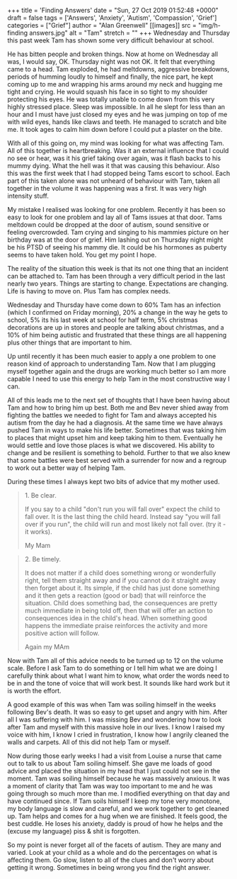 +++
title = 'Finding Answers'
date = "Sun, 27 Oct 2019 01:52:48 +0000"
draft = false
tags = ['Answers', 'Anxiety', 'Autism', 'Compassion', 'Grief']
categories = ["Grief"]
author = "Alan Greenwell"
[[images]]
  src = "img/h-finding answers.jpg"
  alt = "Tam"
  stretch = ""
+++
Wednesday and Thursday this past week Tam has shown some very difficult behaviour at school. 
<!--more-->
He has bitten people and broken things. Now at home on Wednesday all was, I would say, OK. Thursday night was not OK. It felt that everything came to a head. Tam exploded, he had meltdowns, aggressive breakdowns, periods of humming loudly to himself and finally, the nice part, he kept coming up to me and wrapping his arms around my neck and hugging me tight and crying. He would squash his face in so tight to my shoulder protecting his eyes. He was totally unable to come down from this very highly stressed place. Sleep was impossible. In all he slept for less than an hour and I must have just closed my eyes and he was jumping on top of me with wild eyes, hands like claws and teeth. He managed to scratch and bite me. It took ages to calm him down before I could put a plaster on the bite.

With all of this going on, my mind was looking for what was affecting Tam. All of this together is heartbreaking. Was it an external influence that I could no see or hear, was it his grief taking over again, was it flash backs to his mummy dying. What the hell was it that was causing this behaviour. Also this was the first week that I had stopped being Tams escort to school. Each part of this taken alone was not unheard of behaviour with Tam, taken all together in the volume it was happening was a first. It was very high intensity stuff.

My mistake I realised was looking for one problem. Recently it has been so easy to look for one problem and lay all of Tams issues at that door. Tams meltdown could be dropped at the door of autism, sound sensitive or feeling overcrowded. Tam crying and singing to his mammies picture on her birthday was at the door of grief. Him lashing out on Thursday night might be his PTSD of seeing his mammy die. It could be his hormones as puberty seems to have taken hold. You get my point I hope.

The reality of the situation this week is that its not one thing that an incident can be attached to. Tam has been through a very difficult period in the last nearly two years. Things are starting to change. Expectations are changing. Life is having to move on. Plus Tam has complex needs.

Wednesday and Thursday have come down to 60% Tam has an infection (which I confirmed on Friday morning), 20% a change in the way he gets to school, 5% its his last week at school for half term, 5% christmas decorations are up in stores and people are talking about christmas, and a 10% of him being autistic and frustrated that these things are all happening plus other things that are important to him.

Up until recently it has been much easier to apply a one problem to one reason kind of approach to understanding Tam. Now that I am plugging myself together again and the drugs are working much better so I am more capable I need to use this energy to help Tam in the most constructive way I can.

All of this leads me to the next set of thoughts that I have been having about Tam and how to bring him up best. Both me and Bev never shied away from fighting the battles we needed to fight for Tam and always accepted his autism from the day he had a diagnosis. At the same time we have always pushed Tam in ways to make his life better. Sometimes that was taking him to places that might upset him and keep taking him to them. Eventually he would settle and love those places is what we discovered. His ability to change and be resilient is something to behold. Further to that we also knew that some battles were best served with a surrender for now and a regroup to work out a better way of helping Tam.

During these times I always kept two bits of advice that my mother used.

> 1\. Be clear.
> 
> If you say to a child "don't run you will fall over" expect the child to fall over. It is the last thing the child heard. Instead say "you will fall over if you run", the child will run and most likely not fall over. (try it - it works).
> 
> My Mam

> 2\. Be timely.
> 
> It does not matter if a child does something wrong or wonderfully right, tell them straight away and if you cannot do it straight away then forget about it. Its simple, if the child has just done something and it then gets a reaction (good or bad) that will reinforce the situation. Child does something bad, the consequences are pretty much immediate in being told off, then that will offer an action to consequences idea in the child's head. When something good happens the immediate praise reinforces the activity and more positive action will follow.
> 
> Again my MAm

Now with Tam all of this advice needs to be turned up to 12 on the volume scale. Before I ask Tam to do something or I tell him what we are doing I carefully think about what I want him to know, what order the words need to be in and the tone of voice that will work best. It sounds like hard work but it is worth the effort.

A good example of this was when Tam was soiling himself in the weeks following Bev's death. It was so easy to get upset and angry with him. After all I was suffering with him. I was missing Bev and wondering how to look after Tam and myself with this massive hole in our lives. I know I raised my voice with him, I know I cried in frustration, I know how I angrily cleaned the walls and carpets. All of this did not help Tam or myself.

Now during those early weeks I had a visit from Louise a nurse that came out to talk to us about Tam soiling himself. She gave me loads of good advice and placed the situation in my head that I just could not see in the moment. Tam was soiling himself because he was massively anxious. It was a moment of clarity that Tam was way too important to me and he was going through so much more than me. I modified everything on that day and have continued since. If Tam soils himself I keep my tone very monotone, my body language is slow and careful, and we work together to get cleaned up. Tam helps and comes for a hug when we are finished. It feels good, the best cuddle. He loses his anxiety, daddy is proud of how he helps and the (excuse my language) piss & shit is forgotten.

So my point is never forget all of the facets of autism. They are many and varied. Look at your child as a whole and do the percentages on what is affecting them. Go slow, listen to all of the clues and don't worry about getting it wrong. Sometimes in being wrong you find the right answer.